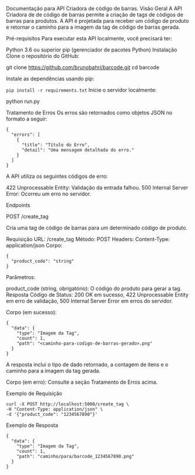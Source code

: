 Documentação para API Criadora de código de barras. 
Visão Geral
A API Criadora de de código de barras permite a criação de tags de códigos de barras para produtos. A API é projetada para receber um código de produto e retornar o caminho para a imagem da tag de código de barras gerada.

Pré-requisitos
Para executar esta API localmente, você precisará ter:

Python 3.6 ou superior
pip (gerenciador de pacotes Python)
Instalação
Clone o repositório do GitHub:

git clone https://github.com/brunobahri/barcode.git
cd barcode

Instale as dependências usando pip:

```pip install -r requirements.txt```
Inicie o servidor localmente:

python run.py


Tratamento de Erros
Os erros são retornados como objetos JSON no formato a seguir:
```
{
  "errors": [
    {
      "title": "Título do Erro",
      "detail": "Uma mensagem detalhada do erro."
    }
  ]
} 
```
A API utiliza os seguintes códigos de erro:

422 Unprocessable Entity: Validação da entrada falhou.
500 Internal Server Error: Ocorreu um erro no servidor.

Endpoints

POST /create_tag

Cria uma tag de código de barras para um determinado código de produto.

Requisição
URL: /create_tag
Método: POST
Headers:
Content-Type: application/json
Corpo:

```
{
  "product_code": "string"
}
```
Parâmetros:

product_code (string, obrigatório): O código do produto para gerar a tag.
Resposta
Código de Status: 200 OK em sucesso, 422 Unprocessable Entity em erro de validação, 500 Internal Server Error em erros do servidor.

Corpo (em sucesso):

```
{
  "data": {
    "type": "Imagem da Tag",
    "count": 1,
    "path": "<caminho-para-codigo-de-barras-gerado>.png"
  }
}
```
A resposta inclui o tipo de dado retornado, a contagem de itens e o caminho para a imagem da tag gerada.

Corpo (em erro): Consulte a seção Tratamento de Erros acima.

Exemplo de Requisição
```
curl -X POST http://localhost:5000/create_tag \
-H "Content-Type: application/json" \
-d '{"product_code": "1234567890"}'
```
Exemplo de Resposta
```
{
  "data": {
    "type": "Imagem da Tag",
    "count": 1,
    "path": "caminho/para/barcode_1234567890.png"
  }
}
```

